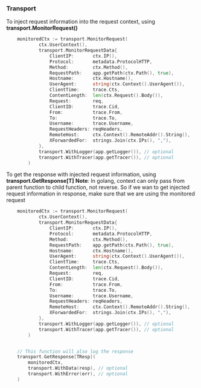 ### Transport

To inject request information into the request context, using **transport.MonitorRequest()**
``` go
    monitoredCtx := transport.MonitorRequest(
            ctx.UserContext(),
            transport.MonitorRequestData{
                ClientIP:       ctx.IP(),
                Protocol:       metadata.ProtocolHTTP,
                Method:         ctx.Method(),
                RequestPath:    app.getPath(ctx.Path(), true),
                Hostname:       ctx.Hostname(),
                UserAgent:      string(ctx.Context().UserAgent()),
                ClientTime:     trace.Cts,
                ContentLength:  len(ctx.Request().Body()),
                Request:        req,
                ClientID:       trace.Cid,
                From:           trace.From,
                To:             trace.To,
                Username:       trace.Username,
                RequestHeaders: reqHeaders,
                RemoteHost:     ctx.Context().RemoteAddr().String(),
                XForwardedFor:  strings.Join(ctx.IPs(), ","),
            },
            transport.WithLogger(app.getLogger()), // optional
            transport.WithTracer(app.getTracer()), // optional
        )

```

To get the response with injected request information, using **transport.GetResponse[T]**
**Note**: In golang, context can only pass from parent function to child function, not reverse. So if we wan to get injected request information in response, make sure that we are using the monitored request  
```go
    monitoredCtx := transport.MonitorRequest(
            ctx.UserContext(),
            transport.MonitorRequestData{
                ClientIP:       ctx.IP(),
                Protocol:       metadata.ProtocolHTTP,
                Method:         ctx.Method(),
                RequestPath:    app.getPath(ctx.Path(), true),
                Hostname:       ctx.Hostname(),
                UserAgent:      string(ctx.Context().UserAgent()),
                ClientTime:     trace.Cts,
                ContentLength:  len(ctx.Request().Body()),
                Request:        req,
                ClientID:       trace.Cid,
                From:           trace.From,
                To:             trace.To,
                Username:       trace.Username,
                RequestHeaders: reqHeaders,
                RemoteHost:     ctx.Context().RemoteAddr().String(),
                XForwardedFor:  strings.Join(ctx.IPs(), ","),
            },
            transport.WithLogger(app.getLogger()), // optional
            transport.WithTracer(app.getTracer()), // optional
        )


    // This function will also log the response 
    transport.GetResponse[TResp](
		monitoredCtx,
		transport.WithData(resp), // optional
		transport.WithError(err), // optional
	)
```



